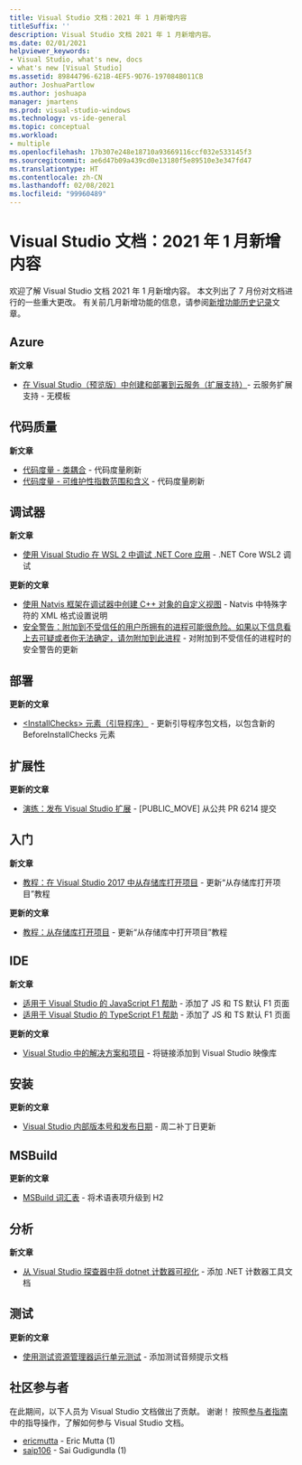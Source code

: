 ```yaml
---
title: Visual Studio 文档：2021 年 1 月新增内容
titleSuffix: ''
description: Visual Studio 文档 2021 年 1 月新增内容。
ms.date: 02/01/2021
helpviewer_keywords:
- Visual Studio, what's new, docs
- what's new [Visual Studio]
ms.assetid: 89844796-621B-4EF5-9D76-197084B011CB
author: JoshuaPartlow
ms.author: joshuapa
manager: jmartens
ms.prod: visual-studio-windows
ms.technology: vs-ide-general
ms.topic: conceptual
ms.workload:
- multiple
ms.openlocfilehash: 17b307e248e18710a93669116ccf032e533145f3
ms.sourcegitcommit: ae6d47b09a439cd0e13180f5e89510e3e347fd47
ms.translationtype: HT
ms.contentlocale: zh-CN
ms.lasthandoff: 02/08/2021
ms.locfileid: "99960489"
---
```

# <a name="visual-studio-docs-whats-new-for-january-2021"></a>Visual Studio 文档：2021 年 1 月新增内容

欢迎了解 Visual Studio 文档 2021 年 1 月新增内容。 本文列出了 7 月份对文档进行的一些重大更改。 有关前几月新增功能的信息，请参阅[新增功能历史记录](whats-new-visual-studio-docs-history.md)文章。

## <a name="azure"></a>Azure

**新文章**

- [在 Visual Studio（预览版）中创建和部署到云服务（扩展支持）](../azure/cloud-services-extended-support.md)- 云服务扩展支持 - 无模板

## <a name="code-quality"></a>代码质量

**新文章**

- [代码度量 - 类耦合](../code-quality/code-metrics-class-coupling.md) - 代码度量刷新
- [代码度量 - 可维护性指数范围和含义](../code-quality/code-metrics-maintainability-index-range-and-meaning.md) - 代码度量刷新

## <a name="debugger"></a>调试器

**新文章**

- [使用 Visual Studio 在 WSL 2 中调试 .NET Core 应用](../debugger/debug-dotnet-core-in-wsl-2.md) - .NET Core WSL2 调试

**更新的文章**

- [使用 Natvis 框架在调试器中创建 C++ 对象的自定义视图](../debugger/create-custom-views-of-native-objects.md) - Natvis 中特殊字符的 XML 格式设置说明
- [安全警告：附加到不受信任的用户所拥有的进程可能很危险。如果以下信息看上去可疑或者你无法确定，请勿附加到此进程](../debugger/security-warning-attaching-to-a-process-owned-by-an-untrusted-user.md) - 对附加到不受信任的进程时的安全警告的更新

## <a name="deployment"></a>部署

**更新的文章**

- [&lt;InstallChecks&gt; 元素（引导程序）](../deployment/installchecks-element-bootstrapper.md) - 更新引导程序包文档，以包含新的 BeforeInstallChecks 元素

## <a name="extensibility"></a>扩展性

**更新的文章**

- [演练：发布 Visual Studio 扩展](../extensibility/walkthrough-publishing-a-visual-studio-extension.md) - [PUBLIC_MOVE] 从公共 PR 6214 提交

## <a name="get-started"></a>入门

**新文章**

- [教程：在 Visual Studio 2017 中从存储库打开项目](../get-started/tutorial-open-project-from-repo-visual-studio-2017.md) - 更新“从存储库打开项目”教程

**更新的文章**

- [教程：从存储库打开项目](../get-started/tutorial-open-project-from-repo.md) - 更新“从存储库中打开项目”教程

## <a name="ide"></a>IDE

**新文章**

- [适用于 Visual Studio 的 JavaScript F1 帮助](./not-in-toc/default-f1-javascript.md) - 添加了 JS 和 TS 默认 F1 页面
- [适用于 Visual Studio 的 TypeScript F1 帮助](./not-in-toc/default-f1-typescript.md) - 添加了 JS 和 TS 默认 F1 页面

**更新的文章**

- [Visual Studio 中的解决方案和项目](./solutions-and-projects-in-visual-studio.md) - 将链接添加到 Visual Studio 映像库

## <a name="install"></a>安装

**更新的文章**

- [Visual Studio 内部版本号和发布日期](../install/visual-studio-build-numbers-and-release-dates.md) - 周二补丁日更新

## <a name="msbuild"></a>MSBuild

**更新的文章**

- [MSBuild 词汇表](../msbuild/msbuild-glossary.md) - 将术语表项升级到 H2

## <a name="profiling"></a>分析

**新文章**

- [从 Visual Studio 探查器中将 dotnet 计数器可视化](../profiling/dotnet-counters-tool.md) - 添加 .NET 计数器工具文档

## <a name="test"></a>测试

**更新的文章**

- [使用测试资源管理器运行单元测试](../test/run-unit-tests-with-test-explorer.md) - 添加测试音频提示文档

## <a name="community-contributors"></a>社区参与者

在此期间，以下人员为 Visual Studio 文档做出了贡献。 谢谢！ 按照[参与者指南](/contribute/)中的指导操作，了解如何参与 Visual Studio 文档。

- [ericmutta](https://github.com/ericmutta) - Eric Mutta (1)
- [saip106](https://github.com/saip106) - Sai Gudigundla (1)
